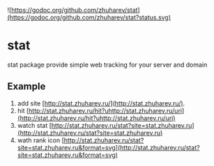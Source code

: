 ![https://godoc.org/github.com/zhuharev/stat](https://godoc.org/github.com/zhuharev/stat?status.svg)
# stat
stat package provide simple web tracking for your server and domain

## Example
1. add site [http://stat.zhuharev.ru/](http://stat.zhuharev.ru/).
2. hit [http://stat.zhuharev.ru/hit?uhttp://stat.zhuharev.ru/uri](http://stat.zhuharev.ru/hit?uhttp://stat.zhuharev.ru/uri)
3. watch stat [http://stat.zhuharev.ru/stat?site=stat.zhuharev.ru](http://stat.zhuharev.ru/stat?site=stat.zhuharev.ru)
4. wath rank icon [http://stat.zhuharev.ru/stat?site=stat.zhuharev.ru&format=svg](http://stat.zhuharev.ru/stat?site=stat.zhuharev.ru&format=svg)
